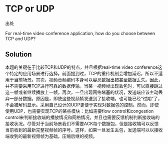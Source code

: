 # TCP or UDP

出处

For real-time video conference application, how do you choose between TCP and UDP?

## Solution

本题的关键在于比较TCP和UDP的特点，并且根据real-time video conference这个特定的应用场景进行选择。前面提到过，TCP的重传机制会增加延迟，所以不适用于当前场景。其次，视频音频编码本身可以容忍数据出错甚至数据丢失。因此，并不需要采用TCP进行可靠的数据传输。当某一视频帧出现丢包时，可以直接跳过这一帧或者继续播放上一帧。再次，一旦出现网络堵塞的状况，发送端应该主动丢弃一部分数据。原因是，即使这些视频帧发送到了接收端，也可能已经“过期”了，不会被解码显示。采用自己设计的UDP更便于实现对数据包的控制。然而，即使使用UDP，也需要实现TCP的某些模块：比如需要flow control和congestion control来判断接收端的播放情况和网络情况，并且也需要反馈机制判断接收端的接收状况。尽管对于当前场景我们不需要ACK每个数据包，但是接收端可以反馈当前收到的最新完整视频帧的序号。这样，如果一旦发生丢包，发送端可以以接收端收到的最新视频帧为基础，压缩后继的视频。 

